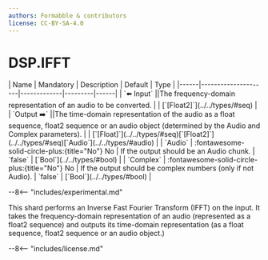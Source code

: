 ```yaml
---
authors: Formabble & contributors
license: CC-BY-SA-4.0
---
```



# DSP.IFFT

<div class="sh-parameters" markdown="1">
| Name | Mandatory | Description | Default | Type |
|------|---------------------|-------------|---------|------|
| `⬅️ Input` ||The frequency-domain representation of an audio to be converted. | | [`[Float2]`](../../types/#seq) |
| `Output ➡️` ||The time-domain representation of the audio as a float sequence, float2 sequence or an audio object (determined by the Audio and Complex parameters). | | [`[Float]`](../../types/#seq)[`[Float2]`](../../types/#seq)[`Audio`](../../types/#audio) |
| `Audio` | :fontawesome-solid-circle-plus:{title="No"} No  | If the output should be an Audio chunk. | `false` | [`Bool`](../../types/#bool) |
| `Complex` | :fontawesome-solid-circle-plus:{title="No"} No  | If the output should be complex numbers (only if not Audio). | `false` | [`Bool`](../../types/#bool) |

</div>

--8<-- "includes/experimental.md"

This shard performs an Inverse Fast Fourier Transform (IFFT) on the input. It takes the frequency-domain representation of an audio (represented as a float2 sequence) and outputs its time-domain representation (as a float sequence, float2 sequence or an audio object.)

--8<-- "includes/license.md"

